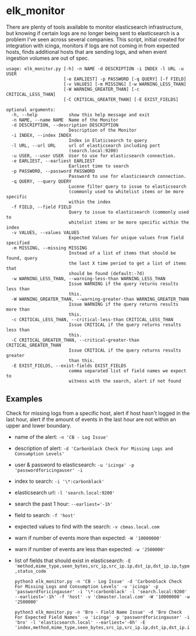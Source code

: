 # elk_monitor
There are plenty of tools available to monitor elasticsearch infrastructure, but knowing if certain logs are no longer being sent to elasticsearch is a problem I've seen across several companies. This script, initial created for integration with icinga, monitors if logs are not coming in from expected hosts, finds additional hosts that are sending logs, and when event ingestion volumes are out of spec.

```
usage: elk_monitor.py [-h] -n NAME -d DESCRIPTION -i INDEX -l URL -u USER
                      [-e EARLIEST] -p PASSWORD [-q QUERY] [-f FIELD]
                      [-v VALUES] [-m MISSING] [-w WARNING_LESS_THAN]
                      [-W WARNING_GREATER_THAN] [-c CRITICAL_LESS_THAN]
                      [-C CRITICAL_GREATER_THAN] [-E EXIST_FIELDS]

optional arguments:
  -h, --help            show this help message and exit
  -n NAME, --name NAME  Name of the Monitor
  -d DESCRIPTION, --description DESCRIPTION
                        Description of the Monitor
  -i INDEX, --index INDEX
                        Index in Elaticsearch to query
  -l URL, --url URL     url of elasticsearch including port
                        (search.local:9200)
  -u USER, --user USER  User to use for elasticsearch connection.
  -e EARLIEST, --earliest EARLIEST
                        Earliest time to search
  -p PASSWORD, --password PASSWORD
                        Password to use for elasticsearch connection.
  -q QUERY, --query QUERY
                        Lucene filter query to issue to elasticsearch
                        (commonly used to whitelist items or be more specific
                        within the index
  -f FIELD, --field FIELD
                        Query to issue to elasticsearch (commonly used to
                        whitelist items or be more specific within the index
  -v VALUES, --values VALUES
                        Expected Values for unique values from field specified
  -m MISSING, --missing MISSING
                        Instead of a list of items that should be found, query
                        the last X time period to get a list of items that
                        should be found (default:-7d)
  -w WARNING_LESS_THAN, --warning-less-than WARNING_LESS_THAN
                        Issue WARNING if the query returns results less than
                        this.
  -W WARNING_GREATER_THAN, --warning-greater-than WARNING_GREATER_THAN
                        Issue WARNING if the query returns results more than
                        this.
  -c CRITICAL_LESS_THAN, --critical-less-than CRITICAL_LESS_THAN
                        Issue CRITICAL if the query returns results less than
                        this.
  -C CRITICAL_GREATER_THAN, --critical-greater-than CRITICAL_GREATER_THAN
                        Issue CRITICAL if the query returns results greater
                        than this.
  -E EXIST_FIELDS, --exist-fields EXIST_FIELDS
                        comma separated list of field names we expect to
                        witness with the search, alert if not found
```

## Examples

Check for missing logs from a specific host, alert if host hasn't logged in the last hour, alert if the amount of events in the last hour are not within an upper and lower boundary.

- name of the alert: ``` -n 'CB - Log Issue' ```
- description of alert: ```-d 'Carbonblack Check For Missing Logs and Consumption Levels' ```
- user & password to elasticsearch: ``` -u 'icinga' -p 'passwordforicingauser' -i ```
- index to search: ``` -i '\*:carbonblack' ```
- elasticsearch url: ``` -l 'search.local:9200' ```
- search the past 1 hour: ``` --earliest='-1h' ```
- field to search: ``` -f 'host' ```
- expected values to find with the search: ``` -v cbmas.local.com ```
- warn if number of events more than expected: ``` -W '10000000' ```
- warn if number of events are less than expected: ``` -w '2500000' ```
- list of fields that should exist in elasticsearch: ``` -E 'method,mime_type,seen_bytes,src_ip,src_ip.ip,dst_ip,dst_ip.ip,type,status_code ```

      python3 elk_monitor.py -n 'CB - Log Issue' -d 'Carbonblack Check For Missing Logs and Consumption Levels' -u 'icinga' -p 'passwordforicingauser' -i '\*:carbonblack' -l 'search.local:9200' --earliest='-1h' -f 'host' -v 'cbmaster.local.com' -W '10000000' -w '2500000'

      python3 elk_monitor.py -n 'Bro - Field Name Issue' -d 'Bro Check For Expected Field Names' -u 'icinga' -p 'passwordforicingauser' -i 'bro' -l 'elasticsearch.local' --earliest='-6h' -E 'index,method,mime_type,seen_bytes,src_ip,src_ip.ip,dst_ip,dst_ip.ip,type,status_code,msg,note'
